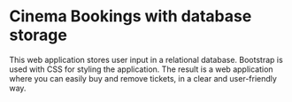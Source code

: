 # Cinema Bookings with database storage

This web application stores user input in a relational database. Bootstrap is used with CSS for styling the application. The result is a web application where you can easily buy and remove tickets, in a clear and user-friendly way.
